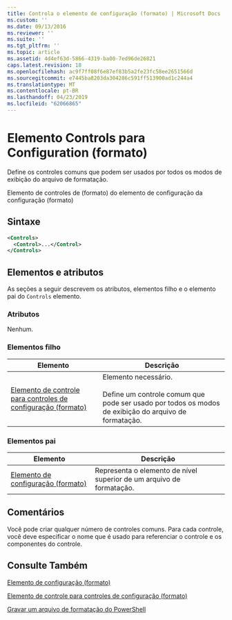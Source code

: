 ```yaml
---
title: Controla o elemento de configuração (formato) | Microsoft Docs
ms.custom: ''
ms.date: 09/13/2016
ms.reviewer: ''
ms.suite: ''
ms.tgt_pltfrm: ''
ms.topic: article
ms.assetid: 4d4ef63d-5866-4319-ba00-7ed96de26821
caps.latest.revision: 18
ms.openlocfilehash: ac9f7ff08f6e87ef83b5a2fe23fc58ee2651566d
ms.sourcegitcommit: e7445ba8203da304286c591ff513900ad1c244a4
ms.translationtype: MT
ms.contentlocale: pt-BR
ms.lasthandoff: 04/23/2019
ms.locfileid: "62066865"
---
```

# <a name="controls-element-for-configuration-format"></a>Elemento Controls para Configuration (formato)

Define os controles comuns que podem ser usados por todos os modos de exibição do arquivo de formatação.

Elemento de controles de (formato) do elemento de configuração da configuração (formato)

## <a name="syntax"></a>Sintaxe

```xml
<Controls>
  <Control>...</Control>
</Controls>
```

## <a name="attributes-and-elements"></a>Elementos e atributos

As seções a seguir descrevem os atributos, elementos filho e o elemento pai do `Controls` elemento.

### <a name="attributes"></a>Atributos

Nenhum.

### <a name="child-elements"></a>Elementos filho

|Elemento|Descrição|
|-------------|-----------------|
|[Elemento de controle para controles de configuração (formato)](./control-element-for-controls-for-configuration-format.md)|Elemento necessário.<br /><br /> Define um controle comum que pode ser usado por todos os modos de exibição do arquivo de formatação.|

### <a name="parent-elements"></a>Elementos pai

|Elemento|Descrição|
|-------------|-----------------|
|[Elemento de configuração (formato)](./configuration-element-format.md)|Representa o elemento de nível superior de um arquivo de formatação.|

## <a name="remarks"></a>Comentários

Você pode criar qualquer número de controles comuns. Para cada controle, você deve especificar o nome que é usado para referenciar o controle e os componentes do controle.

## <a name="see-also"></a>Consulte Também

[Elemento de configuração (formato)](./configuration-element-format.md)

[Elemento de controle para controles de configuração (formato)](./control-element-for-controls-for-configuration-format.md)

[Gravar um arquivo de formatação do PowerShell](./writing-a-powershell-formatting-file.md)
